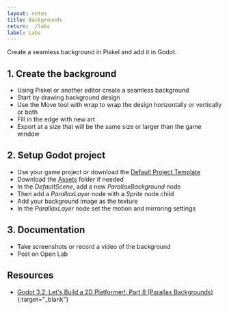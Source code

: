 ```yaml
---
layout: notes
title: Backgrounds
return: ./labs
label: Labs
---
```


<!-- <iframe width="560" height="315" src="https://www.youtube.com/embed/E39rVWlHlkA?rel=0" frameborder="0" allowfullscreen></iframe> -->

Create a seamless background in Piskel and add it in Godot.

## 1. Create the background
- Using Piskel or another editor create a seamless background
- Start by drawing background design
- Use the Move tool with wrap to wrap the design horizontally or vertically or both
- Fill in the edge with new art
- Export at a size that will be the same size or larger than the game window

## 2. Setup Godot project
- Use your game project or download the [Default Project Template](./270_BlankTemplate.zip)
- Download the [Assets](./270_Assets.zip) folder if needed
- In the *DefaultScene*, add a new *ParallaxBackground* node
- Then add a *ParallaxLayer* node with a *Sprite* node child
- Add your background image as the texture 
- In the *ParallaxLayer* node set the motion and mirroring settings

## 3. Documentation
- Take screenshots or record a video of the background
- Post on Open Lab

## Resources
- [Godot 3.2: Let's Build a 2D Platformer!: Part 8 (Parallax Backgrounds)](https://www.youtube.com/watch?v=dC6G7Y9qRbQ){:target="_blank"}